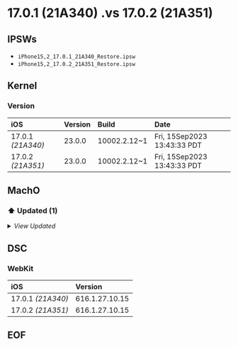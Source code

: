 # 17.0.1 (21A340) .vs 17.0.2 (21A351)

## IPSWs

- `iPhone15,2_17.0.1_21A340_Restore.ipsw`
- `iPhone15,2_17.0.2_21A351_Restore.ipsw`

## Kernel

### Version

| iOS | Version | Build | Date |
| :-- | :------ | :---- | :--- |
| 17.0.1 *(21A340)* | 23.0.0 | 10002.2.12~1 | Fri, 15Sep2023 13:43:33 PDT |
| 17.0.2 *(21A351)* | 23.0.0 | 10002.2.12~1 | Fri, 15Sep2023 13:43:33 PDT |

## MachO

### ⬆️ Updated (1)

<details>
  <summary><i>View Updated</i></summary>

#### FinishRestoreFromBackup

>  `/usr/libexec/FinishRestoreFromBackup`

```diff

-1996.2.2.0.0
-  __TEXT.__text: 0x2e0c
+1996.2.3.0.0
+  __TEXT.__text: 0x2e40
   __TEXT.__auth_stubs: 0x4c0
   __TEXT.__const: 0x80
-  __TEXT.__cstring: 0x1684
+  __TEXT.__cstring: 0x169c
   __TEXT.__unwind_info: 0xc8
   __DATA_CONST.__auth_got: 0x260
   __DATA_CONST.__got: 0x48

   - /usr/lib/libSystem.B.dylib
   Functions: 41
   Symbols:   90
-  CStrings:  261
+  CStrings:  262
 
CStrings:
+ "nameSize cannot be zero"

```


</details>

## DSC

### WebKit

| iOS | Version |
| :-- | :------ |
| 17.0.1 *(21A340)* | 616.1.27.10.15 |
| 17.0.2 *(21A351)* | 616.1.27.10.15 |

## EOF
